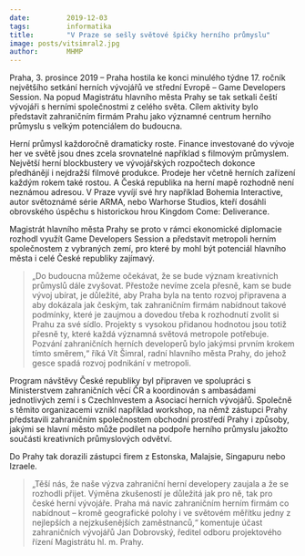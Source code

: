 ```yaml
---
date:         2019-12-03
tags:         informatika
title:        "V Praze se sešly světové špičky herního průmyslu"
image: posts/vitsimral2.jpg
author:       MHMP
---
```



Praha, 3. prosince 2019 – Praha hostila ke konci minulého týdne 17. ročník největšího setkání herních vývojářů ve střední Evropě – Game Developers Session. Na popud Magistrátu hlavního města Prahy se tak setkali čeští vývojáři s herními společnostmi z celého světa. Cílem aktivity bylo představit zahraničním firmám Prahu jako významné centrum herního průmyslu s velkým potenciálem do budoucna.

Herní průmysl každoročně dramaticky roste. Finance investované do vývoje her ve světě jsou dnes zcela srovnatelné například s filmovým průmyslem. Největší herní blockbustery ve vývojářských rozpočtech dokonce předhánějí i nejdražší filmové produkce. Prodeje her včetně herních zařízení každým rokem také rostou. A Česká republika na herní mapě rozhodně není neznámou adresou. V Praze vyvíjí své hry například Bohemia Interactive, autor světoznámé série ARMA, nebo Warhorse Studios, kteří dosáhli obrovského úspěchu s historickou hrou Kingdom Come: Deliverance.

Magistrát hlavního města Prahy se proto v rámci ekonomické diplomacie rozhodl využít Game Developers Session a představit metropoli herním společnostem z vybraných zemí, pro které by mohl být potenciál hlavního města i celé České republiky zajímavý.

> „Do budoucna můžeme očekávat, že se bude význam kreativních průmyslů dále zvyšovat. Přestože nevíme zcela přesně, kam se bude vývoj ubírat, je důležité, aby Praha byla na tento rozvoj připravena a aby dokázala jak českým, tak zahraničním firmám nabídnout takové podmínky, které je zaujmou a dovedou třeba k rozhodnutí zvolit si Prahu za své sídlo. Projekty s vysokou přidanou hodnotou jsou totiž přesně ty, které každá významná světová metropole potřebuje. Pozvání zahraničních herních developerů bylo jakýmsi prvním krokem tímto směrem,“ říká Vít Šimral, radní hlavního města Prahy, do jehož gesce spadá rozvoj podnikání v metropoli. 

Program návštěvy České republiky byl připraven ve spolupráci s Ministerstvem zahraničních věcí ČR a koordinován s ambasádami jednotlivých zemí i s CzechInvestem a Asociací herních vývojářů. Společně s těmito organizacemi vznikl například workshop, na němž zástupci Prahy představili zahraničním společnostem obchodní prostředí Prahy i způsoby, jakými se hlavní město může podílet na podpoře herního průmyslu jakožto součásti kreativních průmyslových odvětví.

Do Prahy tak dorazili zástupci firem z Estonska, Malajsie, Singapuru nebo Izraele. 

> „Těší nás, že naše výzva zahraniční herní developery zaujala a že se rozhodli přijet. Výměna zkušeností je důležitá jak pro ně, tak pro české herní vývojáře. Praha má navíc zahraničním herním firmám co nabídnout – kromě geografické polohy i ve světovém měřítku jedny z nejlepších a nejzkušenějších zaměstnanců,“ komentuje účast zahraničních vývojářů Jan Dobrovský, ředitel odboru projektového řízení Magistrátu hl. m. Prahy. 
